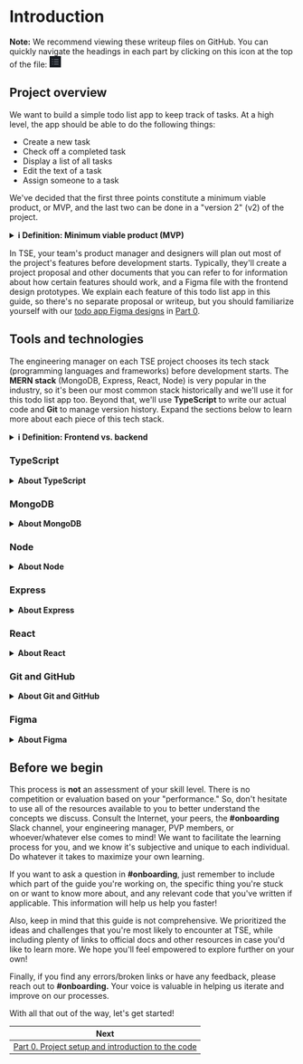 # Introduction

**Note:** We recommend viewing these writeup files on GitHub. You can quickly navigate the headings in each part by clicking on this icon at the top of the file: <img src="./images/contents-icon.png" width="20" height="20" />

## Project overview

We want to build a simple todo list app to keep track of tasks. At a high level, the app should be able to do the following things:

- Create a new task
- Check off a completed task
- Display a list of all tasks
- Edit the text of a task
- Assign someone to a task

We've decided that the first three points constitute a minimum viable product, or MVP, and the last two can be done in a "version 2" (v2) of the project.

<details>
<summary><strong>ℹ️ Definition: Minimum viable product (MVP)</strong></summary>

_A minimum viable product is a project version that only contains the features necessary to achieve the product's core purpose, without any extra "nice-to-haves." You'll often hear this term in the context of startups, where it's important to get something finished quickly so you can show it to investors._

</details>

In TSE, your team's product manager and designers will plan out most of the project's features before development starts. Typically, they'll create a project proposal and other documents that you can refer to for information about how certain features should work, and a Figma file with the frontend design prototypes. We explain each feature of this todo list app in this guide, so there's no separate proposal or writeup, but you should familiarize yourself with our [todo app Figma designs](https://www.figma.com/file/8eRDNyOrYRgyN7NNb0mIXA/Onboarding-Todo-App) in [Part 0](./part-0/).

## Tools and technologies

The engineering manager on each TSE project chooses its tech stack (programming languages and frameworks) before development starts. The **MERN stack** (MongoDB, Express, React, Node) is very popular in the industry, so it's been our most common stack historically and we'll use it for this todo list app too. Beyond that, we'll use **TypeScript** to write our actual code and **Git** to manage version history. Expand the sections below to learn more about each piece of this tech stack.

<details>
<summary><strong>ℹ️ Definition: Frontend vs. backend</strong></summary>

_Generally, the **frontend** of a web app or mobile app is the code that runs on the user's device (browser or phone), while the **backend** is the code that runs on the servers. In order to make things efficient, the frontend usually only handles displaying the user interface and filling it with data from the backend, while the backend handles heavy lifting such as storing, manipulating, and sending data, calling third-party services, etc. The frontend initiates an operation by sending a **request** to the backend, which returns a **response** indicating success or failure. This communication model is fundamental to modern software._

</details>

### TypeScript

<details>
<summary><strong>About TypeScript</strong></summary>

Most of the starter code files are [TypeScript](https://www.typescriptlang.org) files (ending in `.ts` or `.tsx`). TypeScript is closely related to [JavaScript](https://en.wikipedia.org/wiki/JavaScript) (`.js` or `.jsx`), the industry-standard **language for web development** along with HTML and CSS. Web browsers must be able to understand HTML, CSS, and JS in order to properly show most modern websites to users. As for TypeScript, it's an extended version ("superset") of JavaScript that adds static typing to the language.

**Static typing** means that the data type of each variable is determined **at compile time**, before the program runs, and the compiler can alert you to any type mismatches. Other statically-typed languages include Java and C++.

On the other hand, standard JavaScript is a **dynamically-typed** language, meaning that data types are determined **at runtime** and can change throughout the program's execution. Other dynamically-typed languages include Python and PHP.

While being dynamically-typed provides a lot of flexibility, it also makes code harder to understand, harder to write, and more prone to type errors at runtime, especially in large projects. For some examples to illustrate why, refer to this [article about TypeScript vs. JavaScript](https://www.toptal.com/typescript/typescript-vs-javascript-guide). It's now common in the industry to use TypeScript over JavaScript to write application code, and we strongly recommend it in TSE for the same reasons.

Note that although TypeScript and JavaScript are technically different languages, they are so closely related that they're practically interchangeable. In general, when we say something involving JavaScript, we mean "JavaScript and/or TypeScript."

<details>
<summary><strong>🤔 For new developers: How exactly is TypeScript related to JavaScript?</strong></summary>

<em>

For context, JavaScript comes from a standard called [ECMAScript](https://en.wikipedia.org/wiki/ECMAScript), which is designed to ensure that websites work the same across different web browsers. Microsoft created TypeScript when software engineers realized that static typing is actually very helpful for developing large applications. However, browsers and servers still run JS, not TS, so we use a special compiler called [Babel](<https://en.wikipedia.org/wiki/Babel_(transcompiler)>) to automatically convert our original code into something they can understand.

</em>
</details>
</details>

### MongoDB

<details>
<summary><strong>About MongoDB</strong></summary>

[MongoDB](https://www.mongodb.com) is a popular **cloud database service.** Its databases are **non-relational,** which basically means "not SQL." That is, unlike the rigid table, column, and row format of relational SQL databases, MongoDB stores **collections** of **documents** where the format of each document is highly flexible and can store arbitrary data. If you're familiar with [JSON](https://www.json.org/json-en.html), it's useful to think of MongoDB documents as JSON objects—in fact, they're stored as [binary encoded JSON](https://www.mongodb.com/basics/bson).

However, MongoDB doesn't enforce data types like SQL databases do. So, we use a JavaScript library called [Mongoose](https://mongoosejs.com) to interface with MongoDB and provide extra type checks, helper functions, and more.

</details>

### Node

<details>
<summary><strong>About Node</strong></summary>

[Node.js](https://nodejs.org), or just Node, is a **JavaScript runtime environment.** It allows us to run JavaScript code outside of a browser, such as on a backend server or in command-line scripts. Our backend code, for example, is in TypeScript and will interact with MongoDB and Express.

[npm](https://www.npmjs.com), or Node Package Manager, is a **package manager for JavaScript projects** that comes with Node by default. It provides a command-line interface, which we'll use later by running commands that start with `npm`, and a huge online database of open-source packages. These are vital for TSE and software projects of any size because they can save us from having to "reinvent the wheel" over and over.

</details>

### Express

<details>
<summary><strong>About Express</strong></summary>

[Express](https://expressjs.com) is a **framework for writing backend APIs with Node.** Through Express, we'll tell our server how to handle each type of request from the frontend.

In order to set up our backend, we manually created and organized all of the files in the `backend` folder. Backend code usually doesn't require as much complicated setup as frontend in TSE projects, so we don't need any special setup tools.

<details>
<summary><strong>ℹ️ Definition: Application programming interface (API)</strong></summary>

_An application programming interface is the set of operations and ways to use them that the developer of an application or system exposes to its users. APIs are everywhere in software engineering—examples include the built-in functions in JavaScript and other languages, the third-party functions and React components in various NPM packages, and the external APIs of services like GitHub and AWS. In TSE, when we talk about a project's API, we're often referring to its backend API: the layer of code on the backend which receives requests from the frontend, handles them, and returns responses._

</details>
</details>

### React

<details>
<summary><strong>About React</strong></summary>

[React](https://react.dev) is a **component-based framework for building frontend user interfaces.** It's quite powerful, but often requires some adjustment for new developers because its paradigms may be very different from anything you've seen before. We'll explain how it works in some detail throughout this guide.

Websites are rendered (displayed) in a browser through a combination of HTML, CSS, and JavaScript. Each of the three plays a separate role: **HTML** specifies the **structure** of the UI (what elements are present and how they relate to each other), **CSS** adds **styles** (colors, fonts, sizes, borders, etc.) to those elements, and **JavaScript** adds **functionality** (what happens when the user clicks this button or that menu).

However, it's tedious to write lots of individual HTML, CSS, and JS files. React makes development easier by **combining structure and functionality** under one unified JavaScript framework. See [Part 0](./part-0/) for some illustration with the files in the starter code.

We used [Create React App](https://create-react-app.dev) (CRA) to initialize our React project in the `frontend` folder. It can be quite involved to get React, TypeScript, and all the other packages to work together, but CRA takes care of that for us. Some of the frontend code, therefore, was auto-generated.

Alternatives to React include AngularJS and Vue.js.

<details>
<summary><strong>🤔 For new developers: If you're completely new to React…</strong></summary>

_…we recommend checking out the official [React quick start guide](https://react.dev/learn). The main concepts you should understand are **components, props, state, and side effects.** You can skim through those docs or do the entire tic-tac-toe tutorial before starting on this guide—we can provide support for that too in the **#onboarding** channel._

</details>

</details>

### Git and GitHub

<details>
<summary><strong>About Git and GitHub</strong></summary>

[Git](https://git-scm.com) is a **version control system** that tracks changes to source code files. You can think of a Git **repository** ("repo" for short), like this onboarding guide, as a special folder that stores the history of each file inside it. When we make new changes to our code, we **commit** them to the repository so they become part of that history.

[GitHub](https://github.com) is a **cloud-based Git service** where we can host repositories for an entire team to access. You can see all of TSE's past and current projects, including this guide, under our [TritonSE GitHub organization](https://github.com/TritonSE). Alternatives to GitHub include GitLab and Bitbucket.

<details>
<summary><strong>🤔 For new developers: Learn Git!</strong></summary>

_Git is an incredibly useful, industry-standard tool that UCSD's computer science classes don't cover in great detail. We highly recommend learning how to use it properly (this guide includes some tips), because it will help you contribute more effectively to TSE and will boost you in your internship/job search. Also, feel free to show off your TSE projects on your public GitHub profile!_

</details>

Git is useful because we can go back to a previous version of the repo if necessary—for example, if we realize there's a critical bug that we need to remove immediately before starting to work on a fix. More importantly, it allows multiple people to collaborate on the same code base without accidentally interfering with each other. Each developer can **pull** the latest version of the code from GitHub, make their own changes to finish their task, **push** their changes back to GitHub, and then **merge** their changes in so everyone else can access them.

Throughout this guide, we include pointers on Git usage to help you practice the workflow.

</details>

### Figma

<details>
<summary><strong>About Figma</strong></summary>

[Figma](https://www.figma.com) is an **online collaborative design prototyping software** used by many software companies. It's like Google Docs in that multiple people can work on the same file at the same time. It also has many tools for developers to help translate Figma designs into code, so feel free to play around with it to get some practice. We'll discuss Figma and our todo app designs more in [Part 0](./part-0/).

</details>

## Before we begin

This process is **not** an assessment of your skill level. There is no competition or evaluation based on your "performance." So, don't hesitate to use all of the resources available to you to better understand the concepts we discuss. Consult the Internet, your peers, the **#onboarding** Slack channel, your engineering manager, PVP members, or whoever/whatever else comes to mind! We want to facilitate the learning process for you, and we know it's subjective and unique to each individual. Do whatever it takes to maximize your own learning.

If you want to ask a question in **#onboarding**, just remember to include which part of the guide you're working on, the specific thing you're stuck on or want to know more about, and any relevant code that you've written if applicable. This information will help us help you faster!

Also, keep in mind that this guide is not comprehensive. We prioritized the ideas and challenges that you're most likely to encounter at TSE, while including plenty of links to official docs and other resources in case you'd like to learn more. We hope you'll feel empowered to explore further on your own!

Finally, if you find any errors/broken links or have any feedback, please reach out to **#onboarding.** Your voice is valuable in helping us iterate and improve on our processes.

With all that out of the way, let's get started!

| Next                                                                   |
| ---------------------------------------------------------------------- |
| [Part 0. Project setup and introduction to the code](/writeup/part-0/) |
